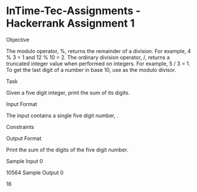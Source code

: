 # InTime-Tec-Assignments - Hackerrank Assignment 1
Objective

The modulo operator, %, returns the remainder of a division. For example, 4 % 3 = 1 and 12 % 10 = 2. The ordinary division operator, /, returns a truncated integer value when performed on integers. For example, 5 / 3 = 1. To get the last digit of a number in base 10, use  as the modulo divisor.

Task

Given a five digit integer, print the sum of its digits.

Input Format

The input contains a single five digit number, .

Constraints


Output Format

Print the sum of the digits of the five digit number.

Sample Input 0

10564
Sample Output 0

16  
